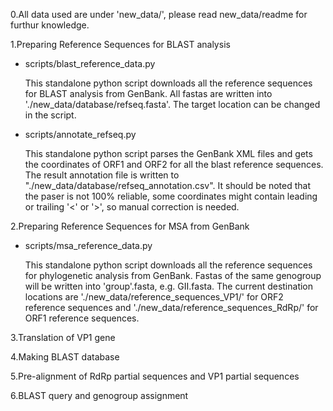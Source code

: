 0.All data used are under 'new_data/', please read new_data/readme for furthur knowledge.

1.Preparing Reference Sequences for BLAST analysis

- scripts/blast_reference_data.py

  This standalone python script downloads all the reference sequences for BLAST analysis from GenBank. All fastas are written into './new_data/database/refseq.fasta'. The target location can be changed in the script.

- scripts/annotate_refseq.py

  This standalone python script parses the GenBank XML files and gets the coordinates of ORF1 and ORF2 for all the blast reference sequences. The result annotation file is written to "./new_data/database/refseq_annotation.csv". It should be noted that the paser is not 100% reliable, some coordinates might contain leading or trailing '<' or '>', so manual correction is needed.
 

2.Preparing Reference Sequences for MSA from GenBank

- scripts/msa_reference_data.py

  This standalone python script downloads all the reference sequences for phylogenetic analysis from GenBank. Fastas of the same genogroup will be written into 'group'.fasta, e.g. GII.fasta. The current destination locations are './new_data/reference_sequences_VP1/' for ORF2 reference sequences and './new_data/reference_sequences_RdRp/' for ORF1 reference sequences.
  
3.Translation of VP1 gene



4.Making BLAST database

5.Pre-alignment of RdRp partial sequences and VP1 partial sequences

6.BLAST query and genogroup assignment

